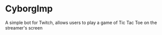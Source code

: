 # CyborgImp
A simple bot for Twitch, allows users to play a game of Tic Tac Toe on the streamer's screen
